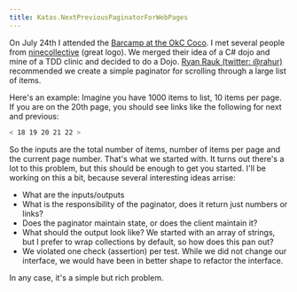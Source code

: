 ```yaml
---
title: Katas.NextPreviousPaginatorForWebPages
---
```

On July 24th I attended the [Barcamp at the OkC Coco](http://openbeta.extendedbeta.com/barcamp.html). I met several people from [ninecollective](http://ninecollective.com/) (great logo). We merged their idea of a C# dojo and mine of a TDD clinic and decided to do a Dojo. [Ryan Rauk (twitter: @rahur)](http://twitter.com/rauhr) recommended we create a simple paginator for scrolling through a large list of items.

Here's an example: Imagine you have 1000 items to list, 10 items per page. If you are on the 20th page, you should see links like the following for next and previous:
```bash
< 18 19 20 21 22 >
```

So the inputs are the total number of items, number of items per page and the current page number. That's what we started with. It turns out there's a lot to this problem, but this should be enough to get you started. I'll be working on this a bit, because several interesting ideas arrise:
* What are the inputs/outputs
* What is the responsibility of the paginator, does it return just numbers or links?
* Does the paginator maintain state, or does the client maintain it?
* What should the output look like? We started with an array of strings, but I prefer to wrap collections by default, so how does this pan out?
* We violated one check (assertion) per test. While we did not change our interface, we would have been in better shape to refactor the interface.

In any case, it's a simple but rich problem.
